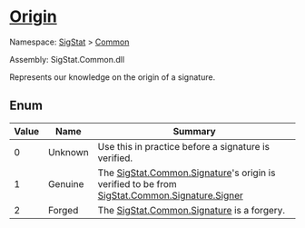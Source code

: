 # [Origin](./Origin.md)
Namespace: [SigStat]() > [Common](./README.md)

Assembly: SigStat.Common.dll


Represents our knowledge on the origin of a signature.

##	Enum

| Value | Name | Summary | 
| --- | --- | --- | 
| 0 | Unknown | Use this in practice before a signature is verified. | 
| 1 | Genuine | The [SigStat.Common.Signature](./Signature.md)'s origin is verified to be from [SigStat.Common.Signature.Signer](./Signature.md) | 
| 2 | Forged | The [SigStat.Common.Signature](./Signature.md) is a forgery. | 


